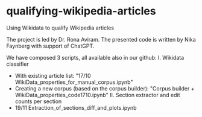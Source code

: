 # qualifying-wikipedia-articles
Using Wikidata to qualify Wikipedia articles

The project is led by Dr. Rona Aviram. 
The presented code is written by Nika Faynberg with support of ChatGPT. 

We have composed 3 scripts, all available also in our github:
I. Wikidata classifier
  - With existing article list: "17/10 WikiData_properties_for_manual_corpus.ipynb"
  - Creating a new corpus (based on the corpus builder): "Corpus builder + WikiData_properties_code1710.ipynb" 
II. Section extractor and edit counts per section
  - 19/11 Extraction_of_sections_diff_and_plots.ipynb 
